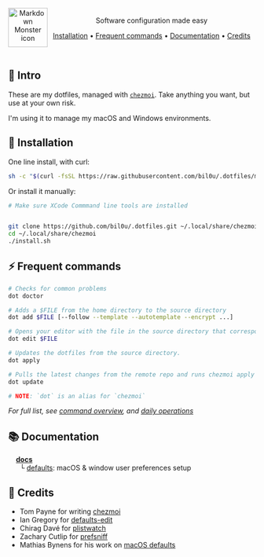 <p align="center">
  <img src="https://freesvg.org/img/1535649195.png" alt="Markdown Monster icon" style="float: left; height:80px;"/><br>
  Software configuration made easy
</p>

<p align="center">
  <a href="#install">Installation</a> •
  <a href="#commands">Frequent commands</a> •
  <a href="#docs">Documentation</a> •
  <a href="#credits">Credits</a>
</p>

<br>

## 💬 Intro

These are my dotfiles, managed with [`chezmoi`](https://github.com/twpayne/chezmoi). Take anything you want, but use at your own risk.

I'm using it to manage my macOS and Windows environments.

<a name="install"></a>
## 🚧 Installation

One line install, with curl:

```sh
sh -c "$(curl -fsSL https://raw.githubusercontent.com/bil0u/.dotfiles/main/install.sh)" -- -r
```

Or install it manually:

```sh
# Make sure XCode Commmand line tools are installed


git clone https://github.com/bil0u/.dotfiles.git ~/.local/share/chezmoi
cd ~/.local/share/chezmoi
./install.sh
```

<a name="commands"></a>
## ⚡️ Frequent commands

```sh
# Checks for common problems
dot doctor

# Adds a $FILE from the home directory to the source directory
dot add $FILE [--follow --template --autotemplate --encrypt ...]

# Opens your editor with the file in the source directory that corresponds to $FILE
dot edit $FILE

# Updates the dotfiles from the source directory.
dot apply

# Pulls the latest changes from the remote repo and runs chezmoi apply
dot update

# NOTE: `dot` is an alias for `chezmoi`
```

_For full list, see [command overview](https://www.chezmoi.io/user-guide/command-overview), and [daily operations](https://www.chezmoi.io/user-guide/daily-operations/)_

<a name="docs"></a>
## 📚 Documentation

&nbsp;&nbsp;&nbsp;&nbsp;[**docs**](/docs/)  
&nbsp;&nbsp;&nbsp;&nbsp;&nbsp;&nbsp;└ [defaults](/docs/defaults.md): macOS & window user preferences setup

<!-- &nbsp;&nbsp;├ [`defaults`](/docs/defaults) -->
<!-- &nbsp;&nbsp;│&nbsp;&nbsp;└ [`defaults`](/docs/defaults) -->
<!-- &nbsp;&nbsp;│ -->
<!-- &nbsp;&nbsp;│&nbsp;&nbsp;│ -->

<a name="credits"></a>
## 🎉 Credits

- Tom Payne for writing [chezmoi](https://github.com/twpayne/chezmoi/)
- Ian Gregory for [defaults-edit](https://github.com/ThatsJustCheesy/defaults-edit)
- Chirag Davé for [plistwatch](https://github.com/catilac/plistwatch)
- Zachary Cutlip for [prefsniff](https://github.com/zcutlip/prefsniff)
- Mathias Bynens for his work on [macOS defaults](https://github.com/mathiasbynens/dotfiles/blob/main/.macos)
